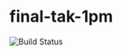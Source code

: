 # final-tak-1pm
![Build Status](https://travis-ci.com/NDSU-CSCI313-Borchert/final-tak-1pm.svg?token=G8Vt5Vh5zgy2qbsL59c3&branch=master)
